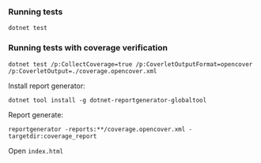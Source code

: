### Running tests

```
dotnet test
```

### Running tests with coverage verification

```
dotnet test /p:CollectCoverage=true /p:CoverletOutputFormat=opencover /p:CoverletOutput=./coverage.opencover.xml
```

Install report generator:
```
dotnet tool install -g dotnet-reportgenerator-globaltool
```

Report generate:
```
reportgenerator -reports:**/coverage.opencover.xml -targetdir:coverage_report
```

Open `index.html`


